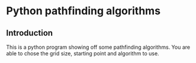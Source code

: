 # Python pathfinding algorithms

## Introduction

This is a python program showing off some pathfinding algorithms. You are able to chose the grid size, starting point and algorithm to use. 